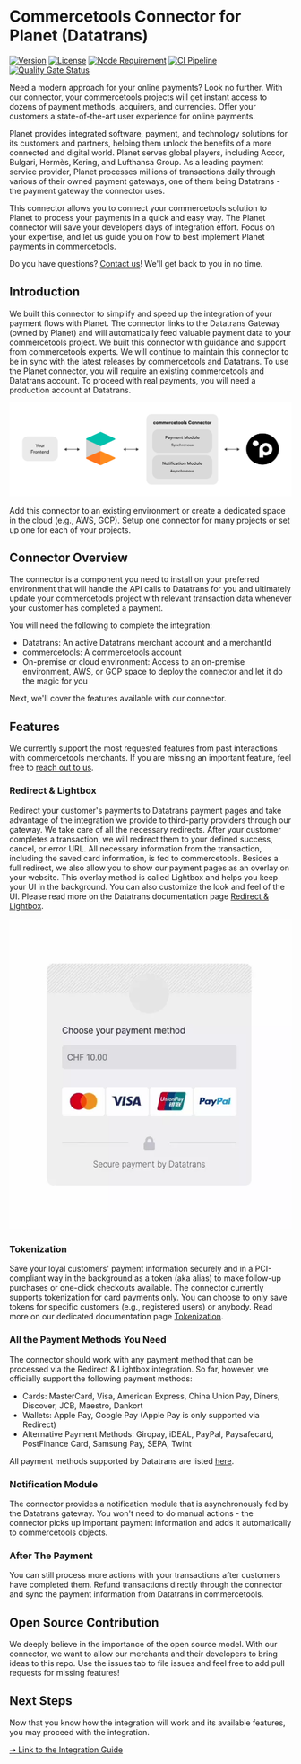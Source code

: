 # Commercetools Connector for Planet (Datatrans)
[![Version](https://img.shields.io/github/v/tag/weareplanet/commercetools-planet-integration?label=commercetools-planet-integration&color=%23000000)](https://github.com/weareplanet/commercetools-planet-integration/releases)
[![License](https://img.shields.io/badge/license-MIT-%23000000)](https://github.com/weareplanet/commercetools-planet-integration/blob/main/LICENSE)
[![Node Requirement](https://img.shields.io/badge/node-%2016.0.0-%2343853D)](https://nodejs.org/en/download/)
[![CI Pipeline](https://github.com/weareplanet/commercetools-planet-integration/actions/workflows/CI%20Pipeline.yml/badge.svg)](https://github.com/weareplanet/commercetools-planet-integration/actions/workflows/CI%20Pipeline.yml)
[![Quality Gate Status](https://sonarcloud.io/api/project_badges/measure?project=commerceTools&metric=alert_status&token=b732ef55fba8cc0c4757d72928be8f66c8ccc2ce)](https://sonarcloud.io/summary/new_code?id=commerceTools)

Need a modern approach for your online payments? Look no further. With our connector, your commercetools projects will get instant access to dozens of payment methods, acquirers, and currencies. Offer your customers a state-of-the-art user experience for online payments.

Planet provides integrated software, payment, and technology solutions for its customers and partners, helping them unlock the benefits of a more connected and digital world. Planet serves global players, including Accor, Bulgari, Hermès, Kering, and Lufthansa Group. As a leading payment service provider, Planet processes millions of transactions daily through various of their owned payment gateways, one of them being Datatrans - the payment gateway the connector uses.

This connector allows you to connect your commercetools solution to Planet to process your payments in a quick and easy way. The Planet connector will save your developers days of integration effort. Focus on your expertise, and let us guide you on how to best implement Planet payments in commercetools.

Do you have questions? [Contact us](https://www.datatrans.ch/contact)! We'll get back to you in no time.

## Introduction

We built this connector to simplify and speed up the integration of your payment flows with Planet. The connector links to the Datatrans Gateway (owned by Planet) and will automatically feed valuable payment data to your commercetools project. We built this connector with guidance and support from commercetools experts. We will continue to maintain this connector to be in sync with the latest releases by commercetools and Datatrans. To use the Planet connector, you will require an existing commercetools and Datatrans account. To proceed with real payments, you will need a production account at Datatrans.

![Overview](docs/img/overview.png)

Add this connector to an existing environment or create a dedicated space in the cloud (e.g., AWS, GCP). Setup one connector for many projects or set up one for each of your projects.

## Connector Overview

The connector is a component you need to install on your preferred environment that will handle the API calls to Datatrans for you and ultimately update your commercetools project with relevant transaction data whenever your customer has completed a payment.

You will need the following to complete the integration:

* Datatrans: An active Datatrans merchant account and a merchantId
* commercetools: A commercetools account
* On-premise or cloud environment: Access to an on-premise environment, AWS, or GCP space to deploy the connector and let it do the magic for you

Next, we'll cover the features available with our connector.

## Features

We currently support the most requested features from past interactions with commercetools merchants. If you are missing an important feature, feel free to [reach out to us](https://www.datatrans.ch/contact).

### Redirect & Lightbox

Redirect your customer's payments to Datatrans payment pages and take advantage of the integration we provide to third-party providers through our gateway. We take care of all the necessary redirects. After your customer completes a transaction, we will redirect them to your defined success, cancel, or error URL. All necessary information from the transaction, including the saved card information, is fed to commercetools. Besides a full redirect, we also allow you to show our payment pages as an overlay on your website. This overlay method is called Lightbox and helps you keep your UI in the background. You can also customize the look and feel of the UI. Please read more on the Datatrans documentation page [Redirect & Lightbox](https://docs.datatrans.ch/docs/redirect-lightbox).

![Redirect & Lightbox](docs/webp/redirect-lightbox.webp)

### Tokenization

Save your loyal customers' payment information securely and in a PCI-compliant way in the background as a token (aka alias) to make follow-up purchases or one-click checkouts available. The connector currently supports tokenization for card payments only. You can choose to only save tokens for specific customers (e.g., registered users) or anybody. Read more on our dedicated documentation page [Tokenization](https://docs.datatrans.ch/docs/tokenization).

### All the Payment Methods You Need

The connector should work with any payment method that can be processed via the Redirect & Lightbox integration. So far, however, we officially support the following payment methods:

* Cards: MasterCard, Visa, American Express, China Union Pay, Diners, Discover, JCB, Maestro, Dankort
* Wallets: Apple Pay, Google Pay (Apple Pay is only supported via Redirect)
* Alternative Payment Methods: Giropay, iDEAL, PayPal, Paysafecard, PostFinance Card, Samsung Pay, SEPA, Twint

All payment methods supported by Datatrans are listed [here](https://docs.datatrans.ch/docs/payment-methods).

### Notification Module

The connector provides a notification module that is asynchronously fed by the Datatrans gateway. You won't need to do manual actions - the connector picks up important payment information and adds it automatically to commercetools objects.

### After The Payment

You can still process more actions with your transactions after customers have completed them. Refund transactions directly through the connector and sync the payment information from Datatrans in commercetools.

## Open Source Contribution

We deeply believe in the importance of the open source model. With our connector, we want to allow our merchants and their developers to bring ideas to this repo. Use the issues tab to file issues and feel free to add pull requests for missing features!

## Next Steps

Now that you know how the integration will work and its available features, you may proceed with the integration.

[➝ Link to the Integration Guide](docs/integration-guide.md)
